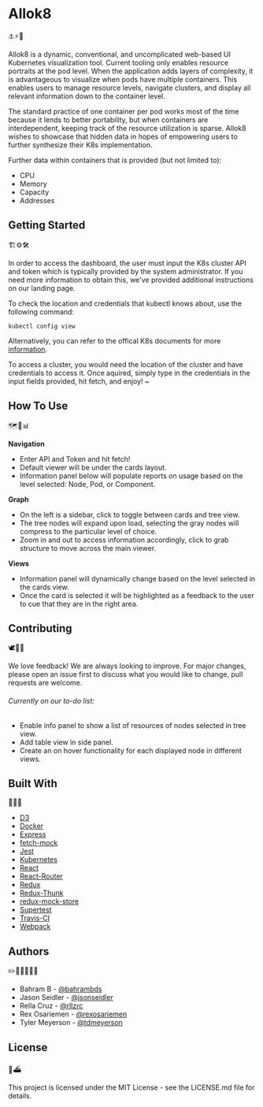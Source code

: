 # Allok8

⚓️⚡️🔦

Allok8 is a dynamic, conventional, and uncomplicated web-based UI Kubernetes visualization tool. Current tooling only enables resource portraits at the pod level. When the application adds layers of complexity, it is advantageous to visualize when pods have multiple containers. This enables users to manage resource levels, navigate clusters, and display all relevant information down to the container level.

The standard practice of one container per pod works most of the time because it lends to better portability, but when containers are interdependent, keeping track of the resource utilization is sparse. Allok8 wishes to showcase that hidden data in hopes of empowering users to further synthesize their K8s implementation. 

Further data within containers that is provided (but not limited to):

* CPU
* Memory 
* Capacity 
* Addresses

## Getting Started 

🏗⚙️🛠

In order to access the dashboard, the user must input the K8s cluster API and token which is typically provided by the system administrator. If you need more information to obtain this, we've provided additional instructions on our landing page.

To check the location and credentials that kubectl knows about, use the following command:

```
kubectl config view
```

Alternatively, you can refer to the offical K8s documents for more [information](https://kubernetes.io/docs/tasks/administer-cluster/access-cluster-api/).

To access a cluster, you would need the location of the cluster and have credentials to access it. Once aquired, simply type in the credentials in the input fields provided, hit fetch, and enjoy! ~

## How To Use

🗺📙📊

**Navigation**

* Enter API and Token and hit fetch!
* Default viewer will be under the cards layout.
* Information panel below will populate reports on usage based on the level selected: Node, Pod, or Component. 

**Graph**

* On the left is a sidebar, click to toggle between cards and tree view.
* The tree nodes will expand upon load, selecting the gray nodes will compress to the particular level of choice.
* Zoom in and out to access information accordingly, click to grab structure to move across the main viewer.

**Views** 

* Information panel will dynamically change based on the level selected in the cards view.
* Once the card is selected it will be highlighted as a feedback to the user to cue that they are in the right area. 

## Contributing

🕊💫👋

We love feedback! We are always looking to improve. For major changes, please open an issue first to discuss what you would like to change, pull requests are welcome.

###### Currently on our to-do list:

* Enable info panel to show a list of resources of nodes selected in tree view.
* Add table view in side panel.
* Create an on hover functionality for each displayed node in different views.

## Built With 

🧰🚢🐳

* [D3](https://github.com/d3/d3)
* [Docker](https://github.com/docker/cli)
* [Express](https://github.com/expressjs/express)
* [fetch-mock](https://github.com/wheresrhys/fetch-mock)
* [Jest](https://github.com/facebook/jest)
* [Kubernetes](https://github.com/kubernetes/kubernetes)
* [React](https://github.com/facebook/react)
* [React-Router](https://github.com/ReactTraining/react-router)
* [Redux](https://github.com/facebook/react)
* [Redux-Thunk](https://github.com/reduxjs/redux-thunk)
* [redux-mock-store](https://github.com/dmitry-zaets/redux-mock-store)
* [Supertest](https://github.com/visionmedia/supertest)
* [Travis-CI](https://github.com/travis-ci/travis-ci)
* [Webpack](https://github.com/webpack/webpack)

## Authors

✏️👩‍💻👨‍💻📓

* Bahram B - [@bahrambds](https://github.com/bahrambds)
* Jason Seidler - [@jsonseidler](https://github.com/jsonseidler)
* Rella Cruz - [@rllzrc](https://github.com/rllzrc)
* Rex Osariemen - [@rexosariemen](https://github.com/rexosariemen)
* Tyler Meyerson - [@tdmeyerson](https://github.com/Tdmeyerson)

## License

🔖⛴

This project is licensed under the MIT License - see the LICENSE.md file for details.






